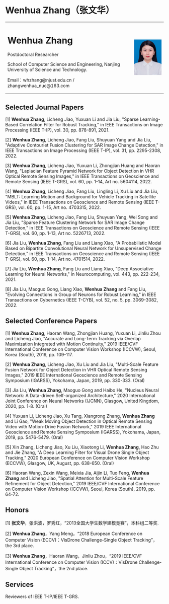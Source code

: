 # Wenhua Zhang（张文华）
<table border="0">
  <tr>
    <td width="80%">
      <h1>Wenhua Zhang</h1>
      <p>Postdoctoral Researcher</p>
      <p>School of Computer Science and Engineering, Nanjing University of Science and Technology.</p>
      <p>Email：whzhang@njust.edu.cn / zhangwenhua_nuc@163.com</p>
    </td>
    <td width="40%">
      <img src="/1.png">    
    </td>
  </tr>
</table>


## Selected Journal Papers

[1] <b>Wenhua Zhang</b>, Licheng Jiao, Yuxuan Li and Jia Liu, "Sparse Learning-Based Correlation Filter for Robust Tracking," in IEEE Transactions on Image Processing (IEEE T-IP), vol. 30, pp. 878-891, 2021. 

[2] <b>Wenhua Zhang</b>, Licheng Jiao, Fang Liu, Shuyuan Yang and Jia Liu, "Adaptive Contourlet Fusion Clustering for SAR Image Change Detection," in IEEE Transactions on Image Processing (IEEE T-IP), vol. 31, pp. 2295-2308, 2022. 

[3] <b>Wenhua Zhang</b>, Licheng Jiao, Yuxuan Li, Zhongjian Huang and Haoran Wang, "Laplacian Feature Pyramid Network for Object Detection in VHR Optical Remote Sensing Images," in IEEE Transactions on Geoscience and Remote Sensing (IEEE T-GRS), vol. 60, pp. 1-14, Art no. 5604114, 2022. 

[4] <b>Wenhua Zhang</b>, Licheng Jiao, Fang Liu, Lingling Li, Xu Liu and Jia Liu, "MBLT: Learning Motion and Background for Vehicle Tracking in Satellite Videos," in IEEE Transactions on Geoscience and Remote Sensing (IEEE T-GRS), vol. 60, pp. 1-15, Art no. 4703315, 2022. 

[5] <b>Wenhua Zhang</b>, Licheng Jiao, Fang Liu, Shuyuan Yang, Wei Song and Jia Liu, "Sparse Feature Clustering Network for SAR Image Change Detection," in IEEE Transactions on Geoscience and Remote Sensing (IEEE T-GRS), vol. 60, pp. 1-13, Art no. 5226713, 2022.  

[6] Jia Liu, <b>Wenhua Zhang</b>, Fang Liu and Liang Xiao, "A Probabilistic Model Based on Bipartite Convolutional Neural Network for Unsupervised Change Detection," in IEEE Transactions on Geoscience and Remote Sensing (IEEE T-GRS), vol. 60, pp. 1-14, Art no. 4701514, 2022. 

[7] Jia Liu, <b>Wenhua Zhang</b>, Fang Liu and Liang Xiao, "Deep Associative Learning for Neural Networks," in Neurocomputing, vol. 443, pp. 222-234, 2021. 

[8] Jia Liu, Maoguo Gong, Liang Xiao, <b>Wenhua Zhang</b> and Fang Liu, "Evolving Connections in Group of Neurons for Robust Learning," in IEEE Transactions on Cybernetics (IEEE T-CYB), vol. 52, no. 5, pp. 3069-3082, 2022.

## Selected Conference Papers

[1] <b>Wenhua Zhang</b>, Haoran Wang, Zhongjian Huang, Yuxuan Li, Jinliu Zhou and Licheng Jiao, "Accurate and Long-Term Tracking via Overlap Maximization Integrated with Motion Continuity," 2019 IEEE/CVF International Conference on Computer Vision Workshop (ICCVW), Seoul, Korea (South), 2019, pp. 109-117.

[2] <b>Wenhua Zhang</b>, Licheng Jiao, Xu Liu and Jia Liu, "Multi-Scale Feature Fusion Network for Object Detection in VHR Optical Remote Sensing Images," 2019 IEEE International Geoscience and Remote Sensing Symposium (IGARSS), Yokohama, Japan, 2019, pp. 330-333. (Oral)

[3] Jia Liu, <b>Wenhua Zhang</b>, Maoguo Gong and Haibo He, "Nucleus Neural Network: A Data-driven Self-organized Architecture," 2020 International Joint Conference on Neural Networks (IJCNN), Glasgow, United Kingdom, 2020, pp. 1-8. (Oral)

[4] Yuxuan Li, Licheng Jiao, Xu Tang, Xiangrong Zhang, <b>Wenhua Zhang</b> and Li Gao, "Weak Moving Object Detection in Optical Remote Sensing Video with Motion-Drive Fusion Network," 2019 IEEE International Geoscience and Remote Sensing Symposium (IGARSS), Yokohama, Japan, 2019, pp. 5476-5479. (Oral) 

[5] Xin Zhang, Licheng Jiao, Xu Liu, Xiaotong Li, <b>Wenhua Zhang</b>, Hao Zhu and Jie Zhang, "A Deep Learning Filter for Visual Drone Single Object Tracking," 2020 European Conference on Computer Vision Workshop (ECCVW), Glasgow, UK, August, pp. 638-650. (Oral)

[6] Haoran Wang, Zexin Wang, Meixia Jia, Aijin Li, Tuo Feng, <b>Wenhua Zhang</b> and Licheng Jiao, "Spatial Attention for Multi-Scale Feature Refinement for Object Detection," 2019 IEEE/CVF International Conference on Computer Vision Workshop (ICCVW), Seoul, Korea (South), 2019, pp. 64-72.

## Honors

[1] <b>张文华</b>，张洪波，罗秀红，“2013全国大学生数学建模竞赛”，本科组二等奖.

[2] <b>Wenhua Zhang</b>，Yang Meng，“2018 European Conference on Computer Vision (ECCV)：VisDrone Challenge-Single Object Tracking”，the 3rd place.

[3] <b>Wenhua Zhang</b>，Haoran Wang，Jinliu Zhou，“2019 IEEE/CVF International Conference on Computer Vision (ICCV)：VisDrone Challenge-Single Object Tracking”，the 2nd place.

## Services

Reviewers of IEEE T-IP/IEEE T-GRS.
